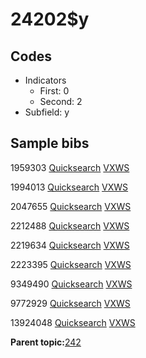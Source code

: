 # 24202$y

## Codes

-   Indicators
    -   First: 0
    -   Second: 2
-   Subfield: y

## Sample bibs

1959303 [Quicksearch](https://search.library.yale.edu/catalog/1959303) [VXWS](http://prodorbis.library.yale.edu:7014/vxws/GetHoldingsService?bibId=1959303)

1994013 [Quicksearch](https://search.library.yale.edu/catalog/1994013) [VXWS](http://prodorbis.library.yale.edu:7014/vxws/GetHoldingsService?bibId=1994013)

2047655 [Quicksearch](https://search.library.yale.edu/catalog/2047655) [VXWS](http://prodorbis.library.yale.edu:7014/vxws/GetHoldingsService?bibId=2047655)

2212488 [Quicksearch](https://search.library.yale.edu/catalog/2212488) [VXWS](http://prodorbis.library.yale.edu:7014/vxws/GetHoldingsService?bibId=2212488)

2219634 [Quicksearch](https://search.library.yale.edu/catalog/2219634) [VXWS](http://prodorbis.library.yale.edu:7014/vxws/GetHoldingsService?bibId=2219634)

2223395 [Quicksearch](https://search.library.yale.edu/catalog/2223395) [VXWS](http://prodorbis.library.yale.edu:7014/vxws/GetHoldingsService?bibId=2223395)

9349490 [Quicksearch](https://search.library.yale.edu/catalog/9349490) [VXWS](http://prodorbis.library.yale.edu:7014/vxws/GetHoldingsService?bibId=9349490)

9772929 [Quicksearch](https://search.library.yale.edu/catalog/9772929) [VXWS](http://prodorbis.library.yale.edu:7014/vxws/GetHoldingsService?bibId=9772929)

13924048 [Quicksearch](https://search.library.yale.edu/catalog/13924048) [VXWS](http://prodorbis.library.yale.edu:7014/vxws/GetHoldingsService?bibId=13924048)

**Parent topic:**[242](../../tags/242/242.md)

